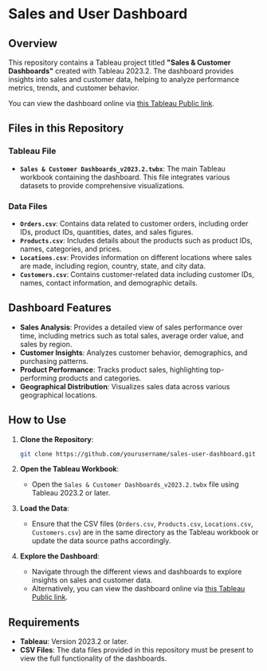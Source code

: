 # Sales and User Dashboard

## Overview

This repository contains a Tableau project titled **"Sales & Customer Dashboards"** created with Tableau 2023.2. The dashboard provides insights into sales and customer data, helping to analyze performance metrics, trends, and customer behavior.

You can view the dashboard online via [this Tableau Public link](https://public.tableau.com/views/SalesCustomerDashboard_17236275002570/SalesDashboard?:language=en-US&:sid=&:redirect=auth&:display_count=n&:origin=viz_share_link).

## Files in this Repository

### Tableau File
- **`Sales & Customer Dashboards_v2023.2.twbx`**: The main Tableau workbook containing the dashboard. This file integrates various datasets to provide comprehensive visualizations.

### Data Files
- **`Orders.csv`**: Contains data related to customer orders, including order IDs, product IDs, quantities, dates, and sales figures.
- **`Products.csv`**: Includes details about the products such as product IDs, names, categories, and prices.
- **`Locations.csv`**: Provides information on different locations where sales are made, including region, country, state, and city data.
- **`Customers.csv`**: Contains customer-related data including customer IDs, names, contact information, and demographic details.

## Dashboard Features

- **Sales Analysis**: Provides a detailed view of sales performance over time, including metrics such as total sales, average order value, and sales by region.
- **Customer Insights**: Analyzes customer behavior, demographics, and purchasing patterns.
- **Product Performance**: Tracks product sales, highlighting top-performing products and categories.
- **Geographical Distribution**: Visualizes sales data across various geographical locations.

## How to Use

1. **Clone the Repository**:
    ```bash
    git clone https://github.com/yourusername/sales-user-dashboard.git
    ```
2. **Open the Tableau Workbook**:
    - Open the `Sales & Customer Dashboards_v2023.2.twbx` file using Tableau 2023.2 or later.
  
3. **Load the Data**:
    - Ensure that the CSV files (`Orders.csv`, `Products.csv`, `Locations.csv`, `Customers.csv`) are in the same directory as the Tableau workbook or update the data source paths accordingly.

4. **Explore the Dashboard**:
    - Navigate through the different views and dashboards to explore insights on sales and customer data.
    - Alternatively, you can view the dashboard online via [this Tableau Public link](https://public.tableau.com/views/SalesCustomerDashboard_17236275002570/SalesDashboard?:language=en-US&:sid=&:redirect=auth&:display_count=n&:origin=viz_share_link).

## Requirements

- **Tableau**: Version 2023.2 or later.
- **CSV Files**: The data files provided in this repository must be present to view the full functionality of the dashboards.
